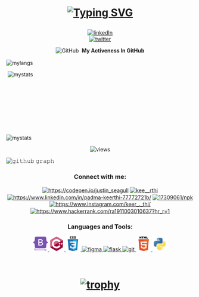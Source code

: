 
<h1 align="center">
  
[![Typing SVG](https://readme-typing-svg.herokuapp.com?font=Satisfy&color=%23F74F80&size=35&center=true&vCenter=true&lines=++++Hi..+It's++Keerthi++here..;++++A++Python++Developer;++++AI+%2C+ML++enthusiast)](https://git.io/typing-svg)
</h1>


<p align="center">
  
  <a href="https://www.linkedin.com/in/padma-keerthi-77772721b/">
     <img  src="https://img.shields.io/badge/linkedin-0A66C2?style=for-the-badge&logo=linkedin&logoColor=white" alt="linkedIn">
  <a/>
    <br>
  <a href="https://twitter.com/Kee__rthi?s=09">
     <img  src="https://img.shields.io/badge/twitter-1DA1F2?style=for-the-badge&logo=twitter&logoColor=white" alt="twitter">
    </a> 
<p/>

    
    
    
    
    
    
    
    
<p align="center">
 <img width=200px src="https://media.giphy.com/media/W5eoZHPpUx9sapR0eu/giphy.gif" width="30px" alt="GitHub"/>&nbsp;
  <b>My Activeness In GitHub</b>
    </p>
    
<p><img align="center" src="https://github-readme-stats.vercel.app/api/top-langs?username=npkeerthi&show_icons=true&locale=en&layout=compact&theme=radical" alt="mylangs" width="500" /></p>
    
<p><img align="right" src="https://github-readme-stats.vercel.app/api?username=npkeerthi&show_icons=true&locale=en&theme=radical" alt="mystats" width="500" /></p>
    
<p><br><br><br><br><br><br><br><br><br><br><img src="https://github-readme-streak-stats.herokuapp.com/?user=npkeerthi&theme=radical" alt="mystats" width="500" /></p>
    
    
<p align="center" width="100"><img  src="https://komarev.com/ghpvc/?username=npkeerthi&color=4f0234" alt="views"></p>

<!-- 
    
<br><br><br><br><br><br><br><br> -->
    
    
 ![𝚐𝚒𝚝𝚑𝚞𝚋 𝚐𝚛𝚊𝚙𝚑](https://activity-graph.herokuapp.com/graph?username=npkeerthi&theme=radical&hide_border=true&area=true)


    
    
    
    
    
    
    
    
    
    
    
    
    
    
    
    
    
    
    

<h3 align="center" >Connect with me:</h3>
<p align="center">
<a href="https://codepen.io/Justin_Seagull" target="blank"><img align="center" src="https://raw.githubusercontent.com/rahuldkjain/github-profile-readme-generator/master/src/images/icons/Social/codepen.svg" alt="https://codepen.io/justin_seagull" height="30" width="40" /></a>
<a href="https://twitter.com/kee__rthi" target="blank"><img align="center" src="https://raw.githubusercontent.com/rahuldkjain/github-profile-readme-generator/master/src/images/icons/Social/twitter.svg" alt="kee__rthi" height="30" width="40" /></a>
<a href="https://www.linkedin.com/in/padma-keerthi-77772721b/" target="blank"><img align="center" src="https://raw.githubusercontent.com/rahuldkjain/github-profile-readme-generator/master/src/images/icons/Social/linked-in-alt.svg" alt="https://www.linkedin.com/in/padma-keerthi-77772721b/" height="30" width="40" /></a>
<a href="https://stackoverflow.com/users/17309061/npk" target="blank"><img align="center" src="https://raw.githubusercontent.com/rahuldkjain/github-profile-readme-generator/master/src/images/icons/Social/stack-overflow.svg" alt="17309061/npk" height="30" width="40" /></a>
<a href="https://www.instagram.com/keer_._thi/" target="blank"><img align="center" src="https://raw.githubusercontent.com/rahuldkjain/github-profile-readme-generator/master/src/images/icons/Social/instagram.svg" alt="https://www.instagram.com/keer_._thi/" height="30" width="40" /></a>
<a href="https://www.hackerrank.com/ra1911003010637?hr_r=1" target="blank"><img align="center" src="https://raw.githubusercontent.com/rahuldkjain/github-profile-readme-generator/master/src/images/icons/Social/hackerrank.svg" alt="https://www.hackerrank.com/ra1911003010637?hr_r=1" height="30" width="40" /></a>
</p>

<h3 align="center">Languages and Tools:</h3>
<p align="center"> <a href="https://getbootstrap.com" target="_blank" rel="noreferrer"> <img src="https://raw.githubusercontent.com/devicons/devicon/master/icons/bootstrap/bootstrap-plain-wordmark.svg" alt="bootstrap" width="40" height="40"/> </a> <a href="https://www.w3schools.com/cpp/" target="_blank" rel="noreferrer"> <img src="https://raw.githubusercontent.com/devicons/devicon/master/icons/cplusplus/cplusplus-original.svg" alt="cplusplus" width="40" height="40"/> </a> <a href="https://www.w3schools.com/css/" target="_blank" rel="noreferrer"> <img src="https://raw.githubusercontent.com/devicons/devicon/master/icons/css3/css3-original-wordmark.svg" alt="css3" width="40" height="40"/> </a> <a href="https://www.figma.com/" target="_blank" rel="noreferrer"> <img src="https://www.vectorlogo.zone/logos/figma/figma-icon.svg" alt="figma" width="40" height="40"/> </a> <a href="https://flask.palletsprojects.com/" target="_blank" rel="noreferrer"> <img src="https://www.vectorlogo.zone/logos/pocoo_flask/pocoo_flask-icon.svg" alt="flask" width="40" height="40"/> </a> <a href="https://git-scm.com/" target="_blank" rel="noreferrer"> <img src="https://www.vectorlogo.zone/logos/git-scm/git-scm-icon.svg" alt="git" width="40" height="40"/> </a> <a href="https://www.w3.org/html/" target="_blank" rel="noreferrer"> <img src="https://raw.githubusercontent.com/devicons/devicon/master/icons/html5/html5-original-wordmark.svg" alt="html5" width="40" height="40"/> </a> <a href="https://www.python.org" target="_blank" rel="noreferrer"> <img src="https://raw.githubusercontent.com/devicons/devicon/master/icons/python/python-original.svg" alt="python" width="40" height="40"/> </a> </p>


    
   <br>
   <h1 align="center">
    
  [![trophy](https://github-profile-trophy.vercel.app/?username=npkeerthi&theme=darkhub&column=3&margin-w=15&margin-h=15)](https://github.com/npkeerthi/github-profile-trophy)
</h1>
    
    
<!-- vision-friendly-dark -->
<!--
- 👋 Hi, I’m @npkeerthi
- ![ Alt text](https://c.tenor.com/BKA6WA2IvPUAAAAj/hi-there.gif)
- 👀 I’m interested in drawing,arts,singing
- ✔  I'm a CPP, Python programmer
- 🌱 I’m currently learning Python and webdev
- 📫 How to reach me ... umm can find my twitter account? maybe if u can 
 -->
<!---
https://c.tenor.com/PJ4-hzHhDyEAAAAC/hi-hey.gif
npkeerthi/npkeerthi is a ✨ special ✨ repository because its `README.md` (this file) appears on your GitHub profile.
You can click the Preview link to take a look at your changes.
--->
